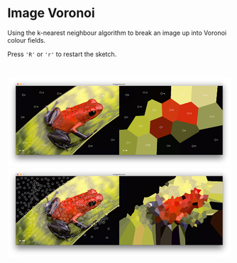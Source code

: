 # Image Voronoi #

Using the k-nearest neighbour algorithm to break an image up into Voronoi colour fields.

Press `'R'` or `'r'` to restart the sketch.

</br>
<p align="center">
  <img src="images/screenShot-01.png"/>
  <img src="images/screenShot-02.png"/>
</p>

